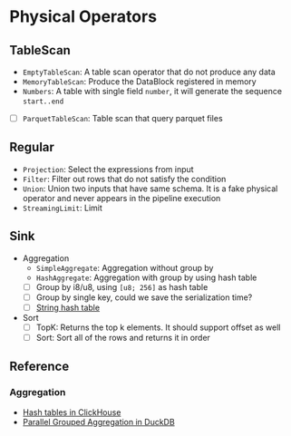 # Physical Operators

## TableScan
- `EmptyTableScan`: A table scan operator that do not produce any data
- `MemoryTableScan`: Produce the DataBlock registered in memory
- `Numbers`: A table with single field `number`, it will generate the sequence `start..end`
- [ ] `ParquetTableScan`: Table scan that query parquet files

## Regular 
- `Projection`: Select the expressions from input
- `Filter`: Filter out rows that do not satisfy the condition
- `Union`: Union two inputs that have same schema. It is a fake physical operator and never appears in the pipeline execution
- `StreamingLimit`: Limit

## Sink
- Aggregation
    - `SimpleAggregate`: Aggregation without group by
    - `HashAggregate`: Aggregation with group by using hash table
    - [ ] Group by i8/u8, using `[u8; 256]` as hash table
    - [ ] Group by single key, could we save the serialization time?
    - [ ] [String hash table](https://www.mdpi.com/2076-3417/10/6/1915)
- Sort
    - [ ] TopK: Returns the top k elements. It should support offset as well
    - [ ] Sort: Sort all of the rows and returns it in order

## Reference
### Aggregation
- [Hash tables in ClickHouse](https://clickhouse.com/blog/hash-tables-in-clickhouse-and-zero-cost-abstractions)
- [Parallel Grouped Aggregation in DuckDB](https://duckdb.org/2022/03/07/aggregate-hashtable.html)
